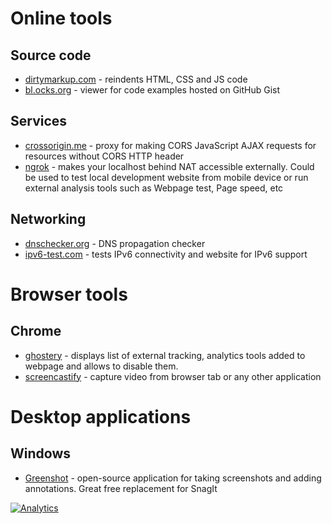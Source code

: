 
# Online tools

## Source code

* [dirtymarkup.com](http://www.dirtymarkup.com/) - reindents HTML, CSS and JS code
* [bl.ocks.org](http://bl.ocks.org/) - viewer for code examples hosted on GitHub Gist

## Services

* [crossorigin.me](http://crossorigin.me) - proxy for making CORS JavaScript AJAX requests for resources without CORS HTTP header
* [ngrok](https://ngrok.com/) - makes your localhost behind NAT accessible externally. Could be used to test local development website from mobile device or run external analysis tools such as Webpage test, Page speed, etc

## Networking 

* [dnschecker.org](https://dnschecker.org) - DNS propagation checker
* [ipv6-test.com](http://ipv6-test.com/) - tests IPv6 connectivity and website for IPv6 support

# Browser tools

## Chrome

* [ghostery](https://chrome.google.com/webstore/detail/ghostery/mlomiejdfkolichcflejclcbmpeaniij?hl=en) - displays list of external tracking, analytics tools added to webpage and allows to disable them.  
* [screencastify](https://chrome.google.com/webstore/detail/screencastify-screen-vide/mmeijimgabbpbgpdklnllpncmdofkcpn?hl=en) - capture video from browser tab or any other application

# Desktop applications

## Windows

* [Greenshot](http://getgreenshot.org/) - open-source application for taking screenshots and adding annotations. Great free replacement for SnagIt

[![Analytics](https://ga-beacon.appspot.com/UA-1286259-12/geolinks/README)](https://github.com/igrigorik/ga-beacon)


